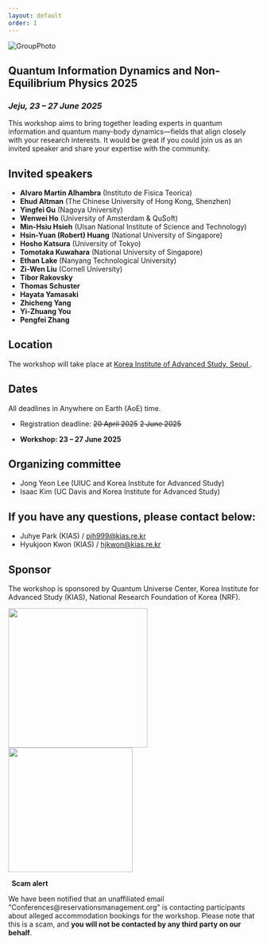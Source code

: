 ```yaml
---
layout: default
order: 1
---
```


<!--![Jeju](/Jeju_resize.jpg)-->
![GroupPhoto](/Group_photo_2025.jpg)

## Quantum Information Dynamics and Non-Equilibrium Physics 2025
<h3 class="lessspace"><em>Jeju, 23 &ndash; 27 June 2025</em></h3>

This workshop aims to bring together leading experts in quantum information and quantum many-body dynamics—fields that align closely with your research interests. It would be great if you could join us as an invited speaker and share your expertise with the community.

## Invited speakers
* **Alvaro Martin Alhambra** (Instituto de Fisica Teorica)
* **Ehud Altman** (The Chinese University of Hong Kong, Shenzhen)
* **Yingfei Gu** (Nagoya University)
* **Wenwei Ho** (University of Amsterdam & QuSoft)
* **Min-Hsiu Hsieh** (Ulsan National Institute of Science and Technology)
* **Hsin-Yuan (Robert) Huang** (National University of Singapore)
* **Hosho Katsura** (University of Tokyo)
* **Tomotaka Kuwahara** (National University of Singapore)
* **Ethan Lake** (Nanyang Technological University)
* **Zi-Wen Liu** (Cornell University)
* **Tibor Rakovsky**
* **Thomas Schuster**
* **Hayata Yamasaki**
* **Zhicheng Yang**
* **Yi-Zhuang You**
* **Pengfei Zhang**
<!--* **Andreas Winter** (Universitat Autònoma de Barcelona)-->

## Location

The workshop will take place at <a href="https://kias.re.kr/kias/main/main.do">Korea Institute of Advanced Study, Seoul </a>.

## Dates

All deadlines in Anywhere on Earth (AoE) time.

* Registration deadline: <s>20 April 2025</s> <s>2 June 2025</s>

* **Workshop: 23 &ndash; 27 June 2025**


## Organizing committee
* Jong Yeon Lee (UIUC and Korea Institute for Advanced Study)
* Isaac Kim (UC Davis and Korea Institute for Advanced Study)

## If you have any questions, please contact below:
* Juhye Park (KIAS)  /  <a href="mailto:pjh999@kias.re.kr">pjh999@kias.re.kr</a> 
* Hyukjoon Kwon (KIAS)  /  <a href="mailto:hjkwon@kias.re.kr">hjkwon@kias.re.kr</a> 

## Sponsor
The workshop is sponsored by Quantum Universe Center, Korea Institute for Advanced Study (KIAS), National Research Foundation of Korea (NRF).

<a href="https://kias.re.kr"> <img src="kias-wordmask.png" width="280"/> </a> <a href="https://nrf.re.kr"> <img src="nrf.png" width="250"/> </a>


<div class="warning"><p><b><i class="fas fa-exclamation-triangle"></i>&nbsp; Scam alert</b></p>
	<p>We have been notified that an unaffiliated email "Conferences@reservationsmanagement.org" is contacting participants about alleged accommodation bookings for the workshop. Please note that this is a scam, and <b>you will not be contacted by any third party on our behalf</b>.</p>
</div>
